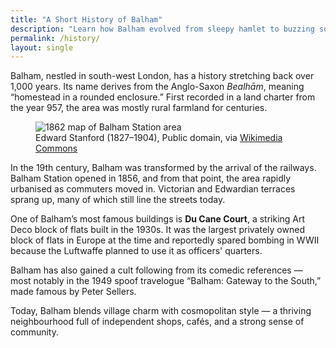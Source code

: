 ```yaml
---
title: "A Short History of Balham"
description: "Learn how Balham evolved from sleepy hamlet to buzzing south-west London hub."
permalink: /history/
layout: single
---
```


Balham, nestled in south-west London, has a history stretching back over
1,000 years. Its name derives from the Anglo-Saxon *Bealhām*, meaning
“homestead in a rounded enclosure.” First recorded in a land charter from
the year 957, the area was mostly rural farmland for centuries.

<figure>
  <img src="https://upload.wikimedia.org/wikipedia/commons/8/82/Balham_Station%2C_1862_-_Stanford%27s_Library_Map_of_London.png" alt="1862 map of Balham Station area" class="responsive-inline image">
  <figcaption>Edward Stanford (1827–1904), Public domain, via <a href="https://commons.wikimedia.org/wiki/File:Balham_Station,_1862_-_Stanford%27s_Library_Map_of_London.png">Wikimedia Commons</a></figcaption>
</figure>


In the 19th century, Balham was transformed by the arrival of the railways.
Balham Station opened in 1856, and from that point, the area rapidly
urbanised as commuters moved in. Victorian and Edwardian terraces sprang up,
many of which still line the streets today.

One of Balham’s most famous buildings is **Du Cane Court**, a striking Art
Deco block of flats built in the 1930s. It was the largest privately owned
block of flats in Europe at the time and reportedly spared bombing in WWII
because the Luftwaffe planned to use it as officers' quarters.

Balham has also gained a cult following from its comedic references — most
notably in the 1949 spoof travelogue “Balham: Gateway to the South,” made
famous by Peter Sellers.

Today, Balham blends village charm with cosmopolitan style — a thriving
neighbourhood full of independent shops, cafés, and a strong sense of
community.

